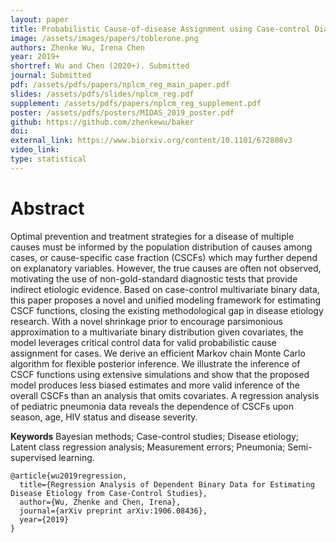 ```yaml
---
layout: paper
title: Probabilistic Cause-of-disease Assignment using Case-control Diagnostic Tests - A Hierarchcial Bayesian Latent Variable Regression Approach
image: /assets/images/papers/toblerone.png
authors: Zhenke Wu, Irena Chen
year: 2019+
shortref: Wu and Chen (2020+). Submitted
journal: Submitted
pdf: /assets/pdfs/papers/nplcm_reg_main_paper.pdf
slides: /assets/pdfs/slides/nplcm_reg.pdf
supplement: /assets/pdfs/papers/nplcm_reg_supplement.pdf  
poster: /assets/pdfs/posters/MIDAS_2019_poster.pdf
github: https://github.com/zhenkewu/baker
doi: 
external_link: https://www.biorxiv.org/content/10.1101/672808v3
video_link: 
type: statistical
---
```


# Abstract

Optimal prevention and treatment strategies for a disease of multiple causes must be informed by the population distribution of causes among cases, or cause-specific case fraction (CSCFs) which may further depend on explanatory variables. However, the true causes are often not observed, motivating the use of non-gold-standard diagnostic tests that provide indirect etiologic evidence. Based on case-control multivariate binary data, this paper proposes a novel and unified modeling framework for estimating CSCF functions, closing the existing methodological gap in disease etiology research. With a novel shrinkage prior to encourage parsimonious approximation to a multivariate binary distribution given covariates, the model leverages critical control data for valid probabilistic cause assignment for cases. We derive an efficient Markov chain Monte Carlo algorithm for flexible posterior inference. We illustrate the inference of CSCF functions using extensive simulations and show that the proposed model produces less biased estimates and more valid inference of the overall CSCFs than an analysis that omits covariates. A regression analysis of pediatric pneumonia data reveals the dependence of CSCFs upon season, age, HIV status and disease severity.

**Keywords** Bayesian methods; Case-control studies; Disease etiology; Latent class regression analysis; Measurement errors; Pneumonia; Semi-supervised learning.


```
@article{wu2019regression,
  title={Regression Analysis of Dependent Binary Data for Estimating Disease Etiology from Case-Control Studies},
  author={Wu, Zhenke and Chen, Irena},
  journal={arXiv preprint arXiv:1906.08436},
  year={2019}
}
```